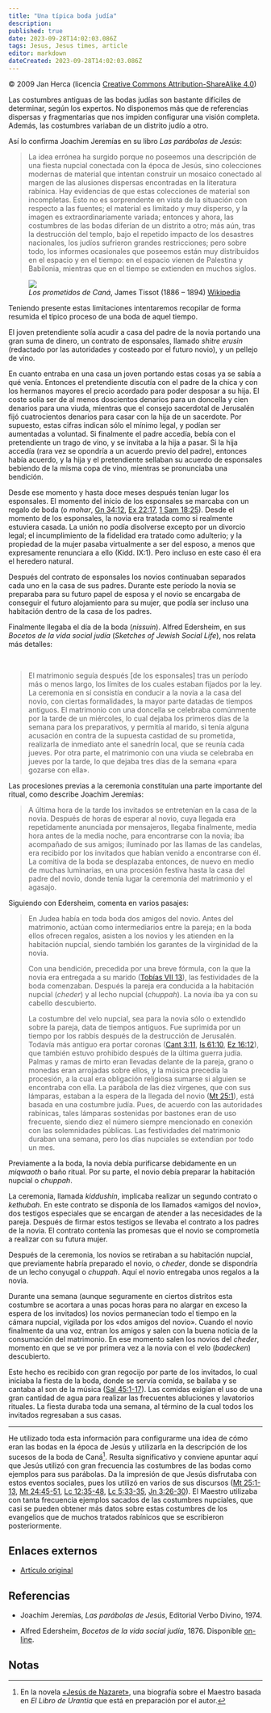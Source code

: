```yaml
---
title: "Una típica boda judía"
description: 
published: true
date: 2023-09-28T14:02:03.086Z
tags: Jesus, Jesus times, article
editor: markdown
dateCreated: 2023-09-28T14:02:03.086Z
---
```


<p class="v-card v-sheet theme--light grey lighten-3 px-2">© 2009 Jan Herca (licencia <a href="/es/license">Creative Commons Attribution-ShareAlike 4.0</a>)</p>

Las costumbres antiguas de las bodas judías son bastante difíciles de determinar, según los expertos. No disponemos más que de referencias dispersas y fragmentarias que nos impiden configurar una visión completa. Además, las costumbres variaban de un distrito judío a otro.

Así lo confirma Joachim Jeremías en su libro _Las parábolas de Jesús_:

> La idea errónea ha surgido porque no poseemos una descripción de una fiesta nupcial conectada con la época de Jesús, sino colecciones modernas de material que intentan construir un mosaico conectado al margen de las alusiones dispersas encontradas en la literatura rabínica. Hay evidencias de que estas colecciones de material son incompletas. Esto no es sorprendente en vista de la situación con respecto a las fuentes; el material es limitado y muy disperso, y la imagen es extraordinariamente variada; entonces y ahora, las costumbres de las bodas diferían de un distrito a otro; más aún, tras la destrucción del templo, bajo el repetido impacto de los desastres nacionales, los judíos sufrieron grandes restricciones; pero sobre todo, los informes ocasionales que poseemos están muy distribuidos en el espacio y en el tiempo: en el espacio vienen de Palestina y Babilonia, mientras que en el tiempo se extienden en muchos siglos.

<figure id="Figure_1" class="image urantiapedia image-style-align-right">
<img src="/image/The_Urantia_Book/Jesus_life/paintings/Betrothed_of_Cana.jpg">
<figcaption><em>Los prometidos de Caná</em>, James Tissot (1886 – 1894) <a href="https://commons.wikimedia.org/wiki/File:Brooklyn_Museum_-_The_Betrothed_of_Cana_(Les_fiancés_de_Cana)_-_James_Tissot_-_overall.jpg">Wikipedia</a></figcaption>
</figure>

Teniendo presente estas limitaciones intentaremos recopilar de forma resumida el típico proceso de una boda de aquel tiempo.

El joven pretendiente solía acudir a casa del padre de la novia portando una gran suma de dinero, un contrato de esponsales, llamado _shitre erusin_ (redactado por las autoridades y costeado por el futuro novio), y un pellejo de vino.

En cuanto entraba en una casa un joven portando estas cosas ya se sabía a qué venía. Entonces el pretendiente discutía con el padre de la chica y con los hermanos mayores el precio acordado para poder desposar a su hija. El coste solía ser de al menos doscientos denarios para un doncella y cien denarios para una viuda, mientras que el consejo sacerdotal de Jerusalén fijó cuatrocientos denarios para casar con la hija de un sacerdote. Por supuesto, estas cifras indican sólo el mínimo legal, y podían ser aumentadas a voluntad. Si finalmente el padre accedía, bebía con el pretendiente un trago de vino, y se invitaba a la hija a pasar. Si la hija accedía (rara vez se opondría a un acuerdo previo del padre), entonces había acuerdo, y la hija y el pretendiente sellaban su acuerdo de esponsales bebiendo de la misma copa de vino, mientras se pronunciaba una bendición.

Desde ese momento y hasta doce meses después tenían lugar los esponsales. El momento del inicio de los esponsales se marcaba con un regalo de boda (o _mohar_, [Gn 34:12](/es/Bible/Genesis/34#v12), [Ex 22:17](/es/Bible/Exodus/22#v17), [1 Sam 18:25](/es/Bible/1_Samuel/18#v25)). Desde el momento de los esponsales, la novia era tratada como si realmente estuviera casada. La unión no podía disolverse excepto por un divorcio legal; el incumplimiento de la fidelidad era tratado como adulterio; y la propiedad de la mujer pasaba virtualmente a ser del esposo, a menos que expresamente renunciara a ello (Kidd. IX:1). Pero incluso en este caso él era el heredero natural.

Después del contrato de esponsales los novios continuaban separados cada uno en la casa de sus padres. Durante este período la novia se preparaba para su futuro papel de esposa y el novio se encargaba de conseguir el futuro alojamiento para su mujer, que podía ser incluso una habitación dentro de la casa de los padres.

Finalmente llegaba el día de la boda (_nissuin_). Alfred Edersheim, en sus _Bocetos de la vida social judía_ (_Sketches of Jewish Social Life_), nos relata más detalles:

<br style="clear:both;"/>

> El matrimonio seguía después [de los esponsales] tras un período más o menos largo, los límites de los cuales estaban fijados por la ley. La ceremonia en sí consistía en conducir a la novia a la casa del novio, con ciertas formalidades, la mayor parte datadas de tiempos antiguos. El matrimonio con una doncella se celebraba comúnmente por la tarde de un miércoles, lo cual dejaba los primeros días de la semana para los preparativos, y permitía al marido, si tenía alguna acusación en contra de la supuesta castidad de su prometida, realizarla de inmediato ante el sanedrín local, que se reunía cada jueves. Por otra parte, el matrimonio con una viuda se celebraba en jueves por la tarde, lo que dejaba tres días de la semana «para gozarse con ella».

Las procesiones previas a la ceremonia constituían una parte importante del ritual, como describe Joachim Jeremias:

> A última hora de la tarde los invitados se entretenían en la casa de la novia. Después de horas de esperar al novio, cuya llegada era repetidamente anunciada por mensajeros, llegaba finalmente, media hora antes de la media noche, para encontrarse con la novia; iba acompañado de sus amigos; iluminado por las llamas de las candelas, era recibido por los invitados que habían venido a encontrarse con él. La comitiva de la boda se desplazaba entonces, de nuevo en medio de muchas luminarias, en una procesión festiva hasta la casa del padre del novio, donde tenía lugar la ceremonia del matrimonio y el agasajo.

Siguiendo con Edersheim, comenta en varios pasajes:

> En Judea había en toda boda dos amigos del novio. Antes del matrimonio, actúan como intermediarios entre la pareja; en la boda ellos ofrecen regalos, asisten a los novios y les atienden en la habitación nupcial, siendo también los garantes de la virginidad de la novia.
>
> Con una bendición, precedida por una breve fórmula, con la que la novia era entregada a su marido ([Tobías VII 13](/es/Bible/Tobit/7#v13)), las festividades de la boda comenzaban. Después la pareja era conducida a la habitación nupcial (_cheder_) y al lecho nupcial (_chuppah_). La novia iba ya con su cabello descubierto.
>
> La costumbre del velo nupcial, sea para la novia sólo o extendido sobre la pareja, data de tiempos antiguos. Fue suprimida por un tiempo por los rabbís después de la destrucción de Jerusalén. Todavía más antiguo era portar coronas ([Cant 3:11](/es/Bible/Song_of_Solomon/3#v11), [Is 61:10](/es/Bible/Isaiah/61#v10), [Ez 16:12](/es/Bible/Ezekiel/16#v12)), que también estuvo prohibido después de la última guerra judía. Palmas y ramas de mirto eran llevadas delante de la pareja, grano o monedas eran arrojadas sobre ellos, y la música precedía la procesión, a la cual era obligación religiosa sumarse si alguien se encontraba con ella. La parábola de las diez vírgenes, que con sus lámparas, estaban a la espera de la llegada del novio ([Mt 25:1](/es/Bible/Matthew/25#v1)), está basada en una costumbre judía. Pues, de acuerdo con las autoridades rabínicas, tales lámparas sostenidas por bastones eran de uso frecuente, siendo diez el número siempre mencionado en conexión con las solemnidades públicas. Las festividades del matrimonio duraban una semana, pero los días nupciales se extendían por todo un mes.

Previamente a la boda, la novia debía purificarse debidamente en un _miqwaoth_ o baño ritual. Por su parte, el novio debía preparar la habitación nupcial o _chuppah_.

La ceremonia, llamada _kiddushin_, implicaba realizar un segundo contrato o _kethubah_. En este contrato se disponía de los llamados «amigos del novio», dos testigos especiales que se encargan de atender a las necesidades de la pareja. Después de firmar estos testigos se llevaba el contrato a los padres de la novia. El contrato contenía las promesas que el novio se comprometía a realizar con su futura mujer.

Después de la ceremonia, los novios se retiraban a su habitación nupcial, que previamente habría preparado el novio, o _cheder_, donde se dispondría de un lecho conyugal o _chuppah_. Aquí el novio entregaba unos regalos a la novia.

Durante una semana (aunque seguramente en ciertos distritos esta costumbre se acortara a unas pocas horas para no alargar en exceso la espera de los invitados) los novios permanecían todo el tiempo en la cámara nupcial, vigilada por los «dos amigos del novio». Cuando el novio finalmente da una voz, entran los amigos y salen con la buena noticia de la consumación del matrimonio. En ese momento salen los novios del _cheder_, momento en que se ve por primera vez a la novia con el velo (_badecken_) descubierto.

Este hecho es recibido con gran regocijo por parte de los invitados, lo cual iniciaba la fiesta de la boda, donde se servía comida, se bailaba y se cantaba al son de la música ([Sal 45:1-17](/es/Bible/Psalms/45#v1)). Las comidas exigían el uso de una gran cantidad de agua para realizar las frecuentes abluciones y lavatorios rituales. La fiesta duraba toda una semana, al término de la cual todos los invitados regresaban a sus casas.

---

He utilizado toda esta información para configurarme una idea de cómo eran las bodas en la época de Jesús y utilizarla en la descripción de los sucesos de la boda de Caná[^1]. Resulta significativo y conviene apuntar aquí que Jesús utilizó con gran frecuencia las costumbres de las bodas como ejemplos para sus parábolas. Da la impresión de que Jesús disfrutaba con estos eventos sociales, pues los utilizó en varios de sus discursos ([Mt 25:1-13](/es/Bible/Matthew/25#v1), [Mt 24:45-51](/es/Bible/Matthew/24#v45), [Lc 12:35-48](/es/Bible/Luke/12#v35), [Lc 5:33-35](/es/Bible/Luke/5#v33), [Jn 3:26-30](/es/Bible/John/3#v26)). El Maestro utilizaba con tanta frecuencia ejemplos sacados de las costumbres nupciales, que casi se pueden obtener más datos sobre estas costumbres de los evangelios que de muchos tratados rabínicos que se escribieron posteriormente.

## Enlaces externos

* [Artículo original](https://buscandoajesus.wordpress.com/articulos/una-tipica-boda-judia/)

## Referencias

- Joachim Jeremías, _Las parábolas de Jesús_, Editorial Verbo Divino, 1974.

- Alfred Edersheim, _Bocetos de la vida social judía_, 1876. Disponible [on-line](http://www.ccel.org/ccel/edersheim/sketches.html).

## Notas

[^1]: En la novela [«Jesús de Nazaret»](/es/book/Jan_Herca/Jesus_of_Nazareth), una biografía sobre el Maestro basada en _El Libro de Urantia_ que está en preparación por el autor.